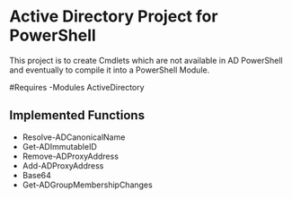 # Active Directory Project for PowerShell
This project is to create Cmdlets which are not available in AD PowerShell and eventually to compile it into a PowerShell Module.

\#Requires -Modules ActiveDirectory
## Implemented Functions
* Resolve-ADCanonicalName
* Get-ADImmutableID
* Remove-ADProxyAddress
* Add-ADProxyAddress
* Base64
* Get-ADGroupMembershipChanges
